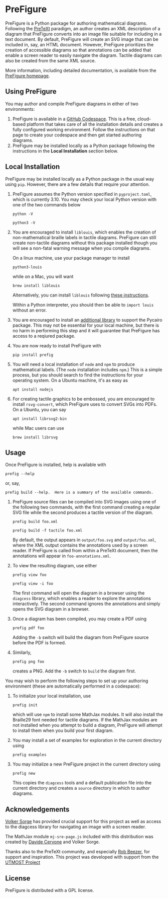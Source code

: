 # PreFigure

PreFigure is a Python package for authoring mathematical diagrams.  Following the [PreTeXt](https://pretextbook.org/) paradigm, an author creates an XML description of a diagram that PreFigure converts into an image file suitable for including in a text document.  By default, PreFigure will create an SVG image that can be included in, say, an HTML document. However, PreFigure prioritizes the creation of accessible diagrams so that annotations can be added that enable a screen reader to easily navigate the diagram.  Tactile diagrams can also be created from the same XML source.

More information, including detailed documentation, is available from the [PreFigure homepage](https://prefigure.org).

## Using PreFigure

You may author and compile PreFigure diagrams in either of two environments:

1. PreFigure is available in a [GitHub Codespace](https://github.com/davidaustinm/prefigure-codespace).  This is a free, cloud-based platform that takes care of all the installation details and creates a fully configured working environment.  Follow the instructions on that page to create your codespace and then get started authoring diagrams.
2. PreFigure may be installed locally as a Python package following the instructions in the **Local Installation** section below.

## Local Installation

PreFigure may be installed locally as a Python package in the usual way using `pip`.  However, there are a few details that require your attention.

1. PreFigure assumes the Python version specified in `pyproject.toml`, which is currently 3.10.  You may check your local Python version with one of the two commands below

    ```
    python -V
    ```

    ```
    python3 -V
    ```

2. You are encouraged to install `liblouis`, which enables the creation of non-mathematical braille labels in tactile diagrams.  PreFigure can still create non-tactile diagrams without this package installed though you will see a non-fatal warning message when you compile diagrams.

    On a linux machine, use your package manager to install

    ```
    python3-louis
    ```

    while on a Mac, you will want

    ```
    brew install liblouis
    ```

    Alternatively, you can install `liblouis` following [these instructions](https://liblouis.io/downloads/). 

    Within a Python interpreter, you should then be able to `import louis` without an error.

3. You are encouraged to install an [additional library](https://pycairo.readthedocs.io/en/latest/getting_started.html) to support the Pycairo package.  This may not be essential for your local machine, but there is no harm in performing this step and it will guarantee that PreFigure has access to a reqiured package.

4. You are now ready to install PreFigure with 

    ```
    pip install prefig
    ```

5. You will need a local installation of `node` and `npm` to produce mathematical labels.  (The `node` installation includes `npm`.)  This is a simple process, but you should search to find the instructions for your operating system.  On a Ubuntu machine, it's as easy as 

    ```
    apt install nodejs
    ```

6. For creating tactile graphics to be embossed, you are encouraged to install `rsvg-convert`, which PreFigure uses to convert SVGs into PDFs.  On a Ubuntu, you can say

    ```
    apt install librsvg2-bin
    ```

    while Mac users can use

    ```
    brew install librsvg
    ```

## Usage

Once PreFigure is installed, help is available with

```
prefig --help
```
or, say,
```
prefig build --help.  Here is a summary of the available commands.
```

1. PreFigure source files can be compiled into SVG images using one of the following two commands, with the first command creating a regular SVG file while the second produces a tactile version of    the diagram.

    ```
    prefig build foo.xml
    ```

    ```
    prefig build -f tactile foo.xml
    ```

    By default, the output appears in `output/foo.svg` and `output/foo.xml`, where the XML output   contains the annotations used by a screen reader.  If PreFigure is called from within a PreTeXt document, then the annotations will appear in `foo-annotations.xml`.

2. To view the resulting diagram, use either

    ```
    prefig view foo
    ```

    ```
    prefig view -i foo
    ```

    The first command will open the diagram in a browser using the `diagcess` library, which enables a reader to explore the annotations interactively.  The second command ignores the annotations and simply opens the SVG diagram in a browser.

3. Once a diagram has been compiled, you may create a PDF using

    ```
    prefig pdf foo
    ```

    Adding the `-b` switch will build the diagram from PreFigure source before the PDF is formed.

4. Similarly,

    ```
    prefig png foo
    ```

    creates a PNG.  Add the `-b` switch to `build` the diagram first.

You may wish to perform the following steps to set up your authoring environment (these are automatically performed in a codespace):

1. To initialize your local installation, use

    ```
    prefig init
    ```

    which will use `npm` to install some MathJax modules.  It will also install the Braille29 font needed for tactile diagrams.  If the MathJax modules are not installed when you attempt to build a diagram, PreFigure will attempt to install them when you build your first diagram.

2. You may install a set of examples for exploration in the current directory using

    ```
    prefig examples
    ```

3. You may initialize a new PreFigure project in the current directory using


    ```
    prefig new
    ```
 
    This copies the `diagcess` tools and a default publication file into the current directory and creates a `source` directory in which to author diagrams.

## Acknowledgements

[Volker Sorge](https://www.birmingham.ac.uk/staff/profiles/computer-science/academic-staff/sorge-volker) has provided crucial support for this project as well as access to the diagcess library for navigating an image with a screen reader.

The MathJax module `mj-sre-page.js` included with this distribution was created by [Davide Cervone](https://www.math.union.edu/~dpvc/) and Volker Sorge.

Thanks also to the PreTeXt community, and especially [Rob Beezer](http://buzzard.ups.edu/), for support and inspiration.  This project was developed with support from the [UTMOST Project](https://utmost.aimath.org/)

## License

PreFigure is distributed with a GPL license.
